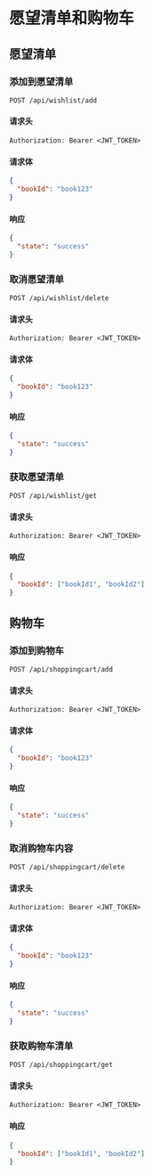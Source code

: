 # 愿望清单和购物车

## 愿望清单

### 添加到愿望清单

```http
POST /api/wishlist/add
```

#### 请求头

```http
Authorization: Bearer <JWT_TOKEN>
```

#### 请求体
```json
{
  "bookId": "book123"
}
```

#### 响应

```json
{
  "state": "success"
}
```

### 取消愿望清单

```http
POST /api/wishlist/delete
```

#### 请求头

```http
Authorization: Bearer <JWT_TOKEN>
```

#### 请求体
```json
{
  "bookId": "book123"
}
```

#### 响应

```json
{
  "state": "success"
}
```

### 获取愿望清单
```http
POST /api/wishlist/get
```

#### 请求头

```http
Authorization: Bearer <JWT_TOKEN>
```

#### 响应

```json
{
  "bookId": ["bookId1", "bookId2"]
}
```

## 购物车

### 添加到购物车

```http
POST /api/shoppingcart/add
```

#### 请求头

```http
Authorization: Bearer <JWT_TOKEN>
```

#### 请求体
```json
{
  "bookId": "book123"
}
```

#### 响应

```json
{
  "state": "success"
}
```

### 取消购物车内容

```http
POST /api/shoppingcart/delete
```

#### 请求头

```http
Authorization: Bearer <JWT_TOKEN>
```

#### 请求体
```json
{
  "bookId": "book123"
}
```

#### 响应

```json
{
  "state": "success"
}
```

### 获取购物车清单
```http
POST /api/shoppingcart/get
```

#### 请求头

```http
Authorization: Bearer <JWT_TOKEN>
```

#### 响应

```json
{
  "bookId": ["bookId1", "bookId2"]
}
```
